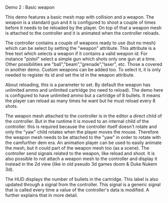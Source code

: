 Demo 2 : Basic weapon

This demo features a basic mesh map with collision and a weapon. The weapon is a standard gun and it is configured to shoot a couple of times before it needs to be reloaded by the player. On top of that a weapon mesh is attached to the controller and it is animated when the controller reloads.

The controller contains a couple of weapons ready to use (but no mesh) which can be select by setting the "weapon" attribute. This attribute is a free text which selects a weapon if it contains a valid weapon id. For instance "pistol" select a simple gun which shots only one gun at a time. Other possibilities are "ball","beam","grenade","laser", etc. Those a covered in another demo.
Custom weapons can be added too. To select it, it is only needed to register its id and set the id in the weapon attribute.

About reloading, this is a parameter to set. By default the weapon has unlimited ammo and unlimited cartridge (no need to reload). The demo here is configured to have unlimited ammo but a cartridge of 8 bullets. It means the player can reload as many times he want but he must reload every 8 shots.

The weapon mesh attached to the controller is in the editor a direct child of the controller. But in the runtime it is moved to an internal child of the controller. this is required because the controller itself doesn't rotate and only the "yaw" child rotates when the player moves the mouse. Therefore the weapon mesh needs to be attached to the "yaw" in order to rotate with the camfurther dem era.
An animation player can be used to easily animate the mesh, but it could part of the weapon mesh too (as a scene). The controller send signals related to the weapon, like reload and shoot. It is also possible to not attach a weapon mesh to the controller and display it instead in the 2d view (like in old pseudo 3d games doom & Duke Nukem 3d).

The HUD displays the number of bullets in the cartridge. This label is also updated through a signal from the controller. This signal is a generic signal that is called every time a value of the controller's data is modified. A further explains that in more detail.
